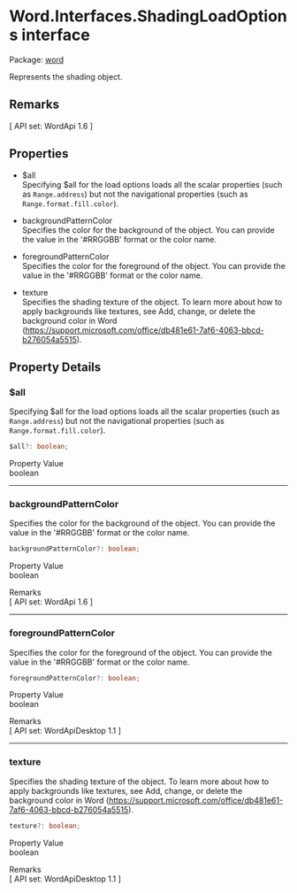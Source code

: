 # Word.Interfaces.ShadingLoadOptions interface

Package: [word](/en-us/javascript/api/word)

Represents the shading object.

## Remarks

[ API set: WordApi 1.6 ]

## Properties

- $all  
  Specifying $all for the load options loads all the scalar properties (such as `Range.address`) but not the navigational properties (such as `Range.format.fill.color`).

- backgroundPatternColor  
  Specifies the color for the background of the object. You can provide the value in the '#RRGGBB' format or the color name.

- foregroundPatternColor  
  Specifies the color for the foreground of the object. You can provide the value in the '#RRGGBB' format or the color name.

- texture  
  Specifies the shading texture of the object. To learn more about how to apply backgrounds like textures, see Add, change, or delete the background color in Word (https://support.microsoft.com/office/db481e61-7af6-4063-bbcd-b276054a5515).

## Property Details

### $all

Specifying $all for the load options loads all the scalar properties (such as `Range.address`) but not the navigational properties (such as `Range.format.fill.color`).

```typescript
$all?: boolean;
```

Property Value  
boolean

---

### backgroundPatternColor

Specifies the color for the background of the object. You can provide the value in the '#RRGGBB' format or the color name.

```typescript
backgroundPatternColor?: boolean;
```

Property Value  
boolean

Remarks  
[ API set: WordApi 1.6 ]

---

### foregroundPatternColor

Specifies the color for the foreground of the object. You can provide the value in the '#RRGGBB' format or the color name.

```typescript
foregroundPatternColor?: boolean;
```

Property Value  
boolean

Remarks  
[ API set: WordApiDesktop 1.1 ]

---

### texture

Specifies the shading texture of the object. To learn more about how to apply backgrounds like textures, see Add, change, or delete the background color in Word (https://support.microsoft.com/office/db481e61-7af6-4063-bbcd-b276054a5515).

```typescript
texture?: boolean;
```

Property Value  
boolean

Remarks  
[ API set: WordApiDesktop 1.1 ]
